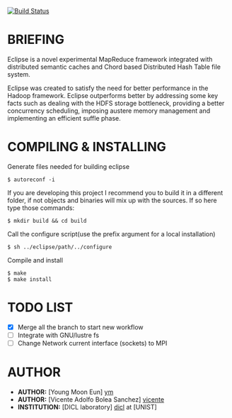 [![Build Status](https://magnum.travis-ci.com/DICL/Eclipse.svg?token=MaWCP2sHsbC2FaU6ztsx)](https://magnum.travis-ci.com/DICL/Eclipse)

BRIEFING
========

Eclipse is a novel experimental MapReduce framework integrated with distributed
semantic caches and Chord based Distributed Hash Table file system.

Eclipse was created to satisfy the need for better performance in the Hadoop framework.
Eclipse outperforms better by addressing some key facts such as dealing with the 
HDFS storage bottleneck, providing a better concurrency scheduling, imposing austere 
memory management and implementing an efficient suffle phase. 

COMPILING & INSTALLING
=====================

Generate files needed for building eclipse

    $ autoreconf -i

If you are developing this project I recommend you to 
build it in a different folder, if not objects and binaries will
mix up with the sources. If so here type those commands:

    $ mkdir build && cd build
    
Call the configure script(use the prefix argument for a local installation)

    $ sh ../eclipse/path/../configure 

Compile and install

    $ make
    $ make install

TODO LIST
=========
 - [x] Merge all the branch to start new workflow
 - [ ] Integrate with GNU/lustre fs
 - [ ] Change Network current interface (sockets) to MPI

AUTHOR
======
 - __AUTHOR:__ [Young Moon Eun] [ym]
 - __AUTHOR:__ [Vicente Adolfo Bolea Sanchez] [vicente]
 - __INSTITUTION:__ [DICL laboratory] [dicl] at [UNIST]

<!-- Links -->
[vicente]:  https://github.com/vicentebolea
[ym]:       https://github.com/youngmoon01
[dicl]:     http://dicl.unist.ac.kr

